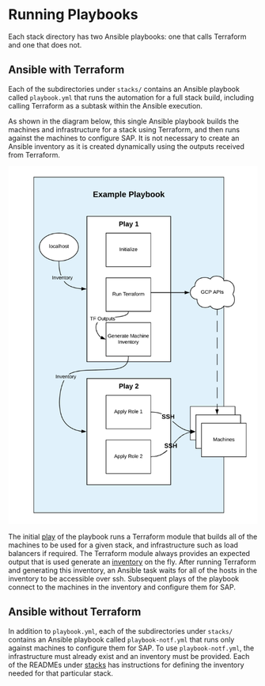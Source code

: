 # Running Playbooks

Each stack directory has two Ansible playbooks: one that calls Terraform and one that does not.

## Ansible with Terraform

Each of the subdirectories under `stacks/` contains an Ansible playbook called `playbook.yml` that runs the automation for a full stack build, including calling Terraform as a subtask within the Ansible execution.

As shown in the diagram below, this single Ansible playbook builds the machines and infrastructure for a stack using Terraform, and then runs against the machines to configure SAP. It is not necessary to create an Ansible inventory as it is created dynamically using the outputs received from Terraform.

![Ansible-With-Terraform](./images/ansible-with-terraform.png)

The initial [play](https://docs.ansible.com/ansible/latest/user_guide/playbooks_intro.html#playbook-syntax) of the playbook runs a Terraform module that builds all of the machines to be used for a given stack, and infrastructure such as load balancers if required. The Terraform module always provides an expected output that is used generate an [inventory](https://docs.ansible.com/ansible/latest/user_guide/intro_inventory.html#intro-inventory) on the fly. After running Terraform and generating this inventory, an Ansible task waits for all of the hosts in the inventory to be accessible over ssh. Subsequent plays of the playbook connect to the machines in the inventory and configure them for SAP.

## Ansible without Terraform

In addition to `playbook.yml`, each of the subdirectories under `stacks/` contains an Ansible playbook called `playbook-notf.yml` that runs only against machines to configure them for SAP. To use `playbook-notf.yml`, the infrastructure must already exist and an inventory must be provided. Each of the READMEs under [stacks](./stacks) has instructions for defining the inventory needed for that particular stack.
